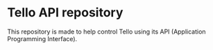 # Tello API repository

This repository is made to help control Tello using its API (Application Programming Interface).